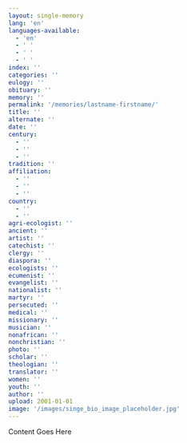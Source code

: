 ```yaml
---
layout: single-memory
lang: 'en'
languages-available:
  - 'en'
  - ' '
  - ' '
  - ' '
index: ''
categories: ''
eulogy: ''
obituary: ''
memory: ''
permalink: '/memories/lastname-firstname/'
title: ''
alternate: ''
date: ''
century:
  - ''
  - ''
  - ''
tradition: ''
affiliation:
  - ''
  - ''
  - ''
country:
  - ''
  - ''
agri-ecologist: ''
ancient: ''
artist: ''
catechist: ''
clergy: ''
diaspora: ''
ecologists: ''
ecumenist: ''
evangelist: ''
nationalist: ''
martyr: ''
persecuted: ''
medical: ''
missionary: ''
musician: ''
nonafrican: ''
nonchristian: ''
photo: ''
scholar: ''
theologian: ''
translator: ''
women: ''
youth: ''
author: ''
upload: 2001-01-01
image: '/images/singe_bio_image_placeholder.jpg'
---
```


Content Goes Here
